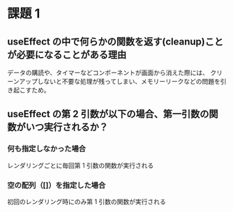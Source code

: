 # 課題 1

## useEffect の中で何らかの関数を返す(cleanup)ことが必要になることがある理由

データの購読や、タイマーなどコンポーネントが画面から消えた際には、
クリーンアップしないと不要な処理が残ってしまい、メモリーリークなどの問題を引き起こすため。

## useEffect の第 2 引数が以下の場合、第一引数の関数がいつ実行されるか？

### 何も指定しなかった場合

レンダリングごとに毎回第 1 引数の関数が実行される

### 空の配列（[]）を指定した場合

初回のレンダリング時にのみ第 1 引数の関数が実行される
